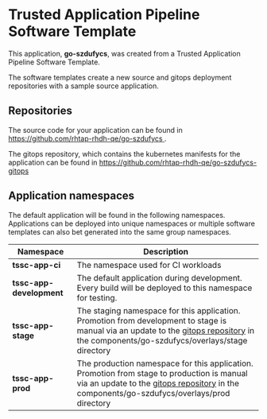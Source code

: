 # Trusted Application Pipeline Software Template

This application, **go-szdufycs**, was created from a Trusted Application Pipeline Software Template.

The software templates create a new source and gitops deployment repositories with a sample source application. 

## Repositories

The source code for your application can be found in [https://github.com/rhtap-rhdh-qe/go-szdufycs ](https://github.com/rhtap-rhdh-qe/go-szdufycs ).
 
The gitops repository, which contains the kubernetes manifests for the application can be found in 
[https://github.com/rhtap-rhdh-qe/go-szdufycs-gitops ](https://github.com/rhtap-rhdh-qe/go-szdufycs-gitops ) 

## Application namespaces 

The default application will be found in the following namespaces. Applications can be deployed into unique namespaces or multiple software templates can also bet generated into the same group namespaces.  

|  Namespace   |  Description   |  
| -------- | -------- |
| **tssc-app-ci** | The namespace used for CI workloads |
| **tssc-app-development** | The default application during development. Every build will be deployed to this namespace for testing. |
| **tssc-app-stage** | The staging namespace for this application. Promotion from development to stage is manual via an update to the [gitops repository](https://github.com/rhtap-rhdh-qe/go-szdufycs-gitops ) in the components/go-szdufycs/overlays/stage directory |
| **tssc-app-prod** | The production namespace for this application. Promotion from stage to production is manual via an update to the [gitops repository](https://github.com/rhtap-rhdh-qe/go-szdufycs-gitops ) in the components/go-szdufycs/overlays/prod directory |